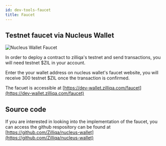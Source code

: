 ```yaml
---
id: dev-tools-faucet
title: Faucet
---
```

## Testnet faucet via Nucleus Wallet

![Nucleus Wallet Faucet](../assets/application/getting-started/nucleus-faucet.png)


In order to deploy a contract to zilliqa's testnet and send transactions, you will need testnet $ZIL in your account.

Enter the your wallet address on nucleus wallet's faucet website, you will receive 300 testnet $ZIL once the transaction is confirmed.

The facuet is accessible at [https://dev-wallet.zilliqa.com/faucet](https://dev-wallet.zilliqa.com/faucet)

## Source code

If you are interested in looking into the implementation of the faucet, you can access the github respository can be found at [https://github.com/Zilliqa/nucleus-wallet](https://github.com/Zilliqa/nucleus-wallet)